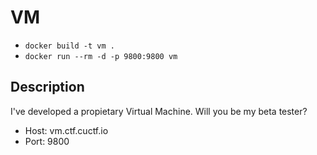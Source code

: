 # VM

* `docker build -t vm .`
* `docker run --rm -d -p 9800:9800 vm`

## Description

I've developed a propietary Virtual Machine. Will you be my beta tester?

* Host: vm.ctf.cuctf.io
* Port: 9800
